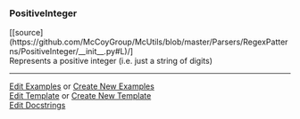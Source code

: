 ### <a id="McUtils.Parsers.RegexPatterns.PositiveInteger">PositiveInteger</a> 
<div class="docs-source-link" markdown="1">
[[source](https://github.com/McCoyGroup/McUtils/blob/master/Parsers/RegexPatterns/PositiveInteger/__init__.py#L)/]
</div>
Represents a positive integer (i.e. just a string of digits)



___

[Edit Examples](https://github.com/McCoyGroup/McUtils/edit/master/ci/examples/McUtils/Parsers/RegexPatterns/PositiveInteger.md) or 
[Create New Examples](https://github.com/McCoyGroup/McUtils/new/master/?filename=ci/examples/McUtils/Parsers/RegexPatterns/PositiveInteger.md) <br/>
[Edit Template](https://github.com/McCoyGroup/McUtils/edit/master/ci/docs/McUtils/Parsers/RegexPatterns/PositiveInteger.md) or 
[Create New Template](https://github.com/McCoyGroup/McUtils/new/master/?filename=ci/docs/templates/McUtils/Parsers/RegexPatterns/PositiveInteger.md) <br/>
[Edit Docstrings](https://github.com/McCoyGroup/McUtils/edit/master/Parsers/RegexPatterns/PositiveInteger/__init__.py#L?message=Update%20Docs)

